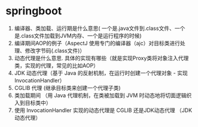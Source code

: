 # springboot


1. 编译器、类加载、运行期是什么意思( 一个是.java文件到.class文件、一个是.class文件加载到JVM内存、一个是运行程序的时候)
2. 编译期间AOP的例子（AspectJ 使用专门的编译器（ajc）对目标类进行处理、修改字节码(.class文件)）
3. 动态代理是什么意思. 具体的实现有哪些（就是实现Proxy类将对象注入代理类，实现的代理，常见的比如AOP）
4. JDK 动态代理（基于 Java 的反射机制，在运行时创建一个代理对象 - 实现InvocationHandler） 
5. CGLIB 代理 (继承目标类来创建一个代理子类)
6. 类加载期间 （用 Java 代理机制，在类被加载到 JVM 时动态地将切面逻辑织入到目标类中）
7. 使用 InvocationHandler 实现的动态代理是 CGLIB 还是JDK动态代理 （JDK动态代理）
